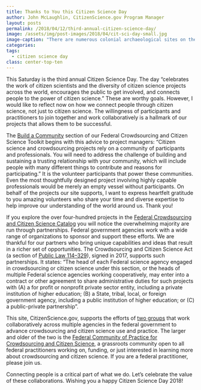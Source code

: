 ```yaml
---
title: Thanks to You this Citizen Science Day
author: John McLaughlin, CitizenScience.gov Program Manager
layout: posts
permalink: /2018/04/12/third-annual-citizen-science-day/
image: /assets/img/post-images/2018/04/cit-sci-day-small.jpg
image-caption: "There are numerous colonial archaeological sites on the campus of the Smithsonian Environmental Research Center in Edgewater, Maryland. Citizen scientists sift through soil to uncover artifacts that will give insight how the land was used by the previous owner. (credit: Copyright 2017 Smithsonian Environmental Research Center)"
categories:
tags:
  - citizen science day
class: center-top-ten
---
```



This Saturday is the third annual Citizen Science Day. The day “celebrates the work of citizen scientists and the diversity of citizen science projects across the world, encourages the public to get involved, and connects people to the power of citizen science.” These are worthy goals. However, I would like to reflect now on how we connect people through citizen science, not just to citizen science. The willingness of participants and practitioners to join together and work collaboratively is a hallmark of our projects that allows them to be successful.

The <a href="https://www.citizenscience.gov/toolkit/howto/step3/" target="blank" rel="noopener">Build a Community</a> section of our Federal Crowdsourcing and Citizen Science Toolkit begins with this advice to project managers: “Citizen science and crowdsourcing projects rely on a community of participants and professionals. You will need to address the challenge of building and sustaining a trusting relationship with your community, which will include people with many different things to contribute and reasons for participating.” It is the volunteer participants that power these communities. Even the most thoughtfully designed project involving highly capable professionals would be merely an empty vessel without participants. On behalf of the projects our site supports, I want to express heartfelt gratitude to you amazing volunteers who share your time and diverse expertise to help improve our understanding of the world around us. Thank you!

If you explore the over four-hundred projects in the <a href="https://ccsinventory.wilsoncenter.org/" target="blank" rel="noopener">Federal Crowdsourcing and Citizen Science Catalog</a> you will notice the overwhelming majority are run through partnerships. Federal government agencies work with a wide range of organizations to sponsor and support these efforts. We are thankful for our partners who bring unique capabilities and ideas that result in a richer set of opportunities. The Crowdsourcing and Citizen Science Act (a section of <a href="https://www.congress.gov/114/plaws/publ329/PLAW-114publ329.pdf" target="blank" rel="noopener">Public Law 114–329</a>), signed in 2017, supports such partnerships. It states: “The head of each Federal science agency engaged in crowdsourcing or citizen science under this section, or the heads of multiple Federal science agencies working cooperatively, may enter into a contract or other agreement to share administrative duties for such projects with (A) a for profit or nonprofit private sector entity, including a private institution of higher education; (B) a State, tribal, local, or foreign government agency, including a public institution of higher education; or (C) a public-private partnership”.

This site, CitizenScience.gov, supports the efforts of <a href="https://www.citizenscience.gov/about/community-of-practice/" target="blank" rel="noopener">two groups</a> that work collaboratively across multiple agencies in the federal government to advance crowdsourcing and citizen science use and practice. The larger and older of the two is the <a href="https://www.digitalgov.gov/communities/crowdsourcing-citizen-science/" target="blank" rel="noopener">Federal Community of Practice for Crowdsourcing and Citizen Science</a>, a grassroots community open to all federal practitioners working on, funding, or just interested in learning more about crowdsourcing and citizen science.  If you are a federal practitioner, please join us.

Connecting people is a critical part of what we do. Let’s celebrate the value of these collaborations. Wishing you a happy Citizen Science Day 2018!

